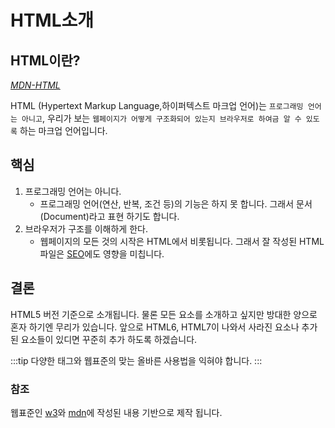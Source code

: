 # HTML소개

## HTML이란?

_[MDN-HTML](https://developer.mozilla.org/ko/docs/Learn/HTML/Introduction_to_HTML/Getting_started)_

HTML (Hypertext Markup Language,하이퍼텍스트 마크업 언어)는 `프로그래밍 언어는 아니고`, 우리가 보는 `웹페이지가 어떻게 구조화되어 있는지 브라우저로 하여금 알 수 있도록` 하는 마크업 언어입니다.

## 핵심

1. 프로그래밍 언어는 아니다.
   - 프로그래밍 언어(연산, 반복, 조건 등)의 기능은 하지 못 합니다. 그래서 문서(Document)라고 표현 하기도 합니다.
2. 브라우저가 구조를 이해하게 한다.
   - 웹페이지의 모든 것의 시작은 HTML에서 비롯됩니다. 그래서 잘 작성된 HTML파일은 [SEO](https://developer.mozilla.org/ko/docs/Glossary/SEO)에도 영향을 미칩니다.

## 결론

HTML5 버전 기준으로 소개됩니다. 물론 모든 요소를 소개하고 싶지만 방대한 양으로 혼자 하기엔 무리가 있습니다.
앞으로 HTML6, HTML7이 나와서 사라진 요소나 추가된 요소들이 있디면 꾸준히 추가 하도록 하겠습니다.

:::tip
다양한 태그와 웹표준의 맞는 올바른 사용법을 익혀야 합니다.
:::

### 참조

웹표준인 [w3](https://www.w3.org/TR/html52/dom.html#documents)와 [mdn](https://developer.mozilla.org/en-US/)에 작성된 내용 기반으로 제작 됩니다.
